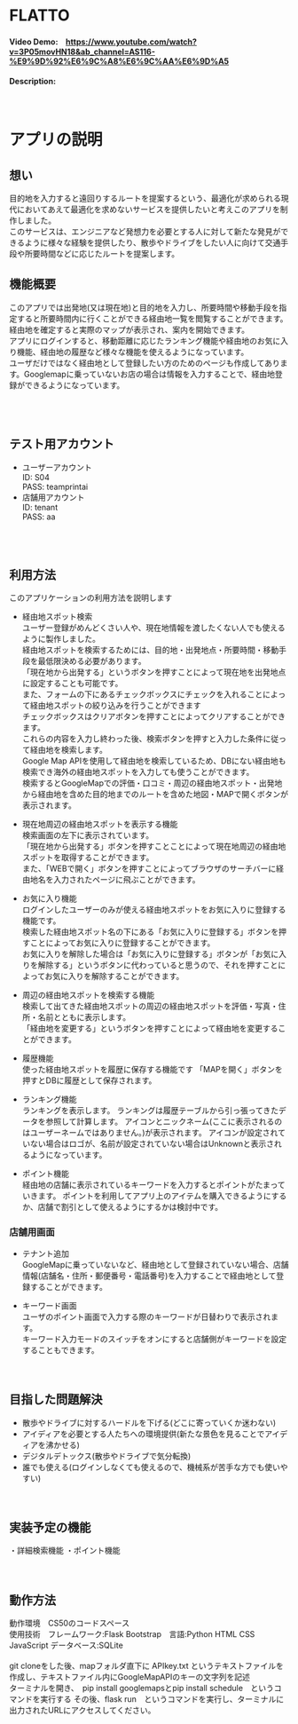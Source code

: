 # FLATTO
#### Video Demo:　https://www.youtube.com/watch?v=3P05movHN18&ab_channel=AS116-%E9%9D%92%E6%9C%A8%E6%9C%AA%E6%9D%A5
#### Description:

<br>

# アプリの説明
## 想い
目的地を入力すると遠回りするルートを提案するという、最適化が求められる現代においてあえて最適化を求めないサービスを提供したいと考えこのアプリを制作しました。<br>
このサービスは、エンジニアなど発想力を必要とする人に対して新たな発見ができるように様々な経験を提供したり、散歩やドライブをしたい人に向けて交通手段や所要時間などに応じたルートを提案します。<br>
## 機能概要
このアプリでは出発地(又は現在地)と目的地を入力し、所要時間や移動手段を指定すると所要時間内に行くことができる経由地一覧を閲覧することができます。経由地を確定すると実際のマップが表示され、案内を開始できます。<br>
アプリにログインすると、移動距離に応じたランキング機能や経由地のお気に入り機能、経由地の履歴など様々な機能を使えるようになっています。<br>
ユーザだけではなく経由地として登録したい方のためのページも作成してあります。Googlemapに乗っていないお店の場合は情報を入力することで、経由地登録ができるようになっています。<br>
<br><br><br>

## テスト用アカウント
* ユーザーアカウント<br>
ID: S04<br>
PASS: teamprintai<br>
* 店舗用アカウント<br>
ID: tenant<br>
PASS: aa<br>
<br><br><br>

## 利用方法
このアプリケーションの利用方法を説明します
* 経由地スポット検索<br>
ユーザー登録がめんどくさい人や、現在地情報を渡したくない人でも使えるように製作しました。<br>
経由地スポットを検索するためには、目的地・出発地点・所要時間・移動手段を最低限決める必要があります。<br>
「現在地から出発する」というボタンを押すことによって現在地を出発地点に設定することも可能です。<br>
また、フォームの下にあるチェックボックスにチェックを入れることによって経由地スポットの絞り込みを行うことができます<br>
チェックボックスはクリアボタンを押すことによってクリアすることができます。<br>
これらの内容を入力し終わった後、検索ボタンを押すと入力した条件に従って経由地を検索します。<br>
Google Map APIを使用して経由地を検索しているため、DBにない経由地も検索でき海外の経由地スポットを入力しても使うことができます。<br>
検索するとGoogleMapでの評価・口コミ・周辺の経由地スポット・出発地から経由地を含めた目的地までのルートを含めた地図・MAPで開くボタンが表示されます。<br>

* 現在地周辺の経由地スポットを表示する機能<br>
検索画面の左下に表示されています。<br>
「現在地から出発する」ボタンを押すことことによって現在地周辺の経由地スポットを取得することができます。<br>
また、「WEBで開く」ボタンを押すことによってブラウザのサーチバーに経由地名を入力されたページに飛ぶことができます。<br>

* お気に入り機能<br>
ログインしたユーザーのみが使える経由地スポットをお気に入りに登録する機能です。<br>
検索した経由地スポット名の下にある「お気に入りに登録する」ボタンを押すことによってお気に入りに登録することができます。<br>
お気に入りを解除した場合は「お気に入りに登録する」ボタンが「お気に入りを解除する」というボタンに代わっていると思うので、それを押すことによってお気に入りを解除することができます。<br>

* 周辺の経由地スポットを検索する機能<br>
検索して出てきた経由地スポットの周辺の経由地スポットを評価・写真・住所・名前とともに表示します。<br>
「経由地を変更する」というボタンを押すことによって経由地を変更することができます。<br>

* 履歴機能<br>
使った経由地スポットを履歴に保存する機能です
「MAPを開く」ボタンを押すとDBに履歴として保存されます。

* ランキング機能<br>
ランキングを表示します。
ランキングは履歴テーブルから引っ張ってきたデータを参照して計算します。
アイコンとニックネーム(ここに表示されるのはユーザーネームではありません。)が表示されます。
アイコンが設定されていない場合はロゴが、名前が設定されていない場合はUnknownと表示されるようになっています。

* ポイント機能<br>
 経由地の店舗に表示されているキーワードを入力するとポイントがたまっていきます。
 ポイントを利用してアプリ上のアイテムを購入できるようにするか、店舗で割引として使えるようにするかは検討中です。
 
### 店舗用画面
* テナント追加<br>
 GoogleMapに乗っていないなど、経由地として登録されていない場合、店舗情報(店舗名・住所・郵便番号・電話番号)を入力することで経由地として登録することができます。

* キーワード画面<br>
 ユーザのポイント画面で入力する際のキーワードが日替わりで表示されます。<br>
 キーワード入力モードのスイッチをオンにすると店舗側がキーワードを設定することもできます。
<br><br><br>

## 目指した問題解決
* 散歩やドライブに対するハードルを下げる(どこに寄っていくか迷わない)
* アイディアを必要とする人たちへの環境提供(新たな景色を見ることでアイディアを沸かせる)
* デジタルデトックス(散歩やドライブで気分転換)
* 誰でも使える(ログインしなくても使えるので、機械系が苦手な方でも使いやすい)
<br><br><br>


## 実装予定の機能

・詳細検索機能
・ポイント機能
<br><br><br>

## 動作方法
動作環境　CS50のコードスペース<br>
使用技術　フレームワーク:Flask Bootstrap　言語:Python HTML CSS JavaScript データベース:SQLite<br>
<br>
git cloneをした後、mapフォルダ直下に APIkey.txt というテキストファイルを作成し、テキストファイル内にGoogleMapAPIのキーの文字列を記述<br>
ターミナルを開き、　pip install googlemapsとpip install schedule　というコマンドを実行する
その後、flask run　というコマンドを実行し、ターミナルに出力されたURLにアクセスしてください。
<br><br><br>
